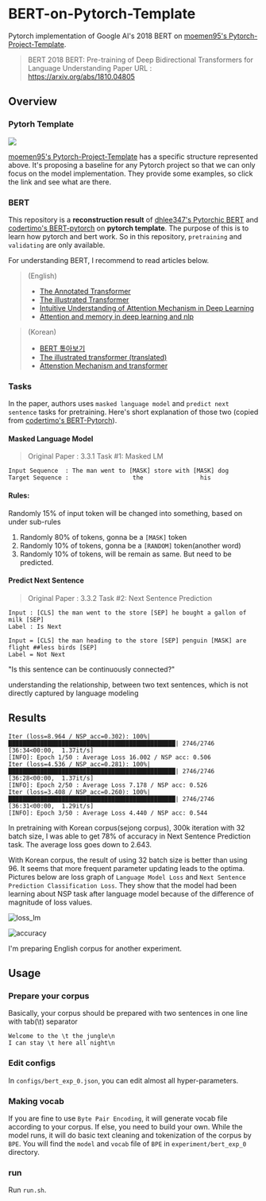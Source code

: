 # BERT-on-Pytorch-Template

Pytorch implementation of Google AI's 2018 BERT on [moemen95's Pytorch-Project-Template](https://github.com/moemen95/Pytorch-Project-Template).

> BERT 2018 BERT: Pre-training of Deep Bidirectional Transformers for Language Understanding
> Paper URL : https://arxiv.org/abs/1810.04805


## Overview

### Pytorh Template

![](https://github.com/moemen95/Pytorch-Project-Template/raw/master/utils/assets/class_diagram.png)

[moemen95's Pytorch-Project-Template](https://github.com/moemen95/Pytorch-Project-Template) has a specific structure represented above. It's proposing a baseline for any Pytorch project so that we can only focus on the model implementation. They provide some examples, so click the link and see what are there.

### BERT

This repository is a **reconstruction result** of [dhlee347's Pytorchic BERT](https://github.com/dhlee347/pytorchic-bert) and [codertimo's BERT-pytorch](https://github.com/codertimo/BERT-pytorch) on **pytorch template**. The purpose of this is to learn how pytorch and bert work. So in this repository, `pretraining` and `validating` are only available. 

For understanding BERT, I recommend to read articles below.

> (English)
> * [The Annotated Transformer](http://nlp.seas.harvard.edu/2018/04/03/attention.html)
> * [The illustrated Transformer](http://jalammar.github.io/illustrated-transformer/)
> * [Intuitive Understanding of Attention Mechanism in Deep Learning](https://towardsdatascience.com/intuitive-understanding-of-attention-mechanism-in-deep-learning-6c9482aecf4f)
> * [Attention and memory in deep learning and nlp](http://www.wildml.com/2016/01/attention-and-memory-in-deep-learning-and-nlp/)

> (Korean)
> * [BERT 톺아보기](http://docs.likejazz.com/bert/#input-embeddings)
> * [The illustrated transformer (translated)](https://nlpinkorean.github.io/illustrated-transformer/)
> * [Attenstion Mechanism and transformer](https://medium.com/platfarm/%EC%96%B4%ED%85%90%EC%85%98-%EB%A9%94%EC%BB%A4%EB%8B%88%EC%A6%98%EA%B3%BC-transfomer-self-attention-842498fd3225)


### Tasks

In the paper, authors uses `masked language model` and `predict next sentence` tasks for pretraining. Here's short explanation of those two (copied from [codertimo's BERT-Pytorch](https://github.com/codertimo/BERT-pytorch)).

#### Masked Language Model 

> Original Paper : 3.3.1 Task #1: Masked LM 

```
Input Sequence  : The man went to [MASK] store with [MASK] dog
Target Sequence :                  the                his
```

#### Rules:
Randomly 15% of input token will be changed into something, based on under sub-rules

1. Randomly 80% of tokens, gonna be a `[MASK]` token
2. Randomly 10% of tokens, gonna be a `[RANDOM]` token(another word)
3. Randomly 10% of tokens, will be remain as same. But need to be predicted.

#### Predict Next Sentence

> Original Paper : 3.3.2 Task #2: Next Sentence Prediction

```
Input : [CLS] the man went to the store [SEP] he bought a gallon of milk [SEP]
Label : Is Next

Input = [CLS] the man heading to the store [SEP] penguin [MASK] are flight ##less birds [SEP]
Label = Not Next
```

"Is this sentence can be continuously connected?"

understanding the relationship, between two text sentences, which is not directly captured by language modeling


## Results

```
Iter (loss=8.964 / NSP_acc=0.302): 100%|███████████████████████████████████████████████| 2746/2746 [36:34<00:00,  1.37it/s]
[INFO]: Epoch 1/50 : Average Loss 16.002 / NSP acc: 0.506
Iter (loss=4.536 / NSP_acc=0.281): 100%|███████████████████████████████████████████████| 2746/2746 [36:28<00:00,  1.37it/s]
[INFO]: Epoch 2/50 : Average Loss 7.178 / NSP acc: 0.526
Iter (loss=3.408 / NSP_acc=0.260): 100%|███████████████████████████████████████████████| 2746/2746 [36:31<00:00,  1.29it/s]
[INFO]: Epoch 3/50 : Average Loss 4.440 / NSP acc: 0.544
```

In pretraining with Korean corpus(sejong corpus), 300k iteration with 32 batch size, I was able to get 78% of accuracy in Next Sentence Prediction task.
The average loss goes down to 2.643.

With Korean corpus, the result of using 32 batch size is better than using 96. It seems that more frequent parameter updating leads to the optima. Pictures below are loss graph of `Language Model Loss` and `Next Sentence Prediction Classification Loss`. They show that the model had been learning about NSP task after language model because of the difference of magnitude of loss values.

![loss_lm](https://user-images.githubusercontent.com/12293076/63478132-6b565e80-c4c3-11e9-9c58-2830f111b05e.png)

![accuracy](https://user-images.githubusercontent.com/12293076/63477724-6db7b900-c4c1-11e9-841c-52c4bc8b7408.png)

I'm preparing English corpus for another experiment. 

## Usage

### Prepare your corpus

Basically, your corpus should be prepared with two sentences in one line with tab(\t) separator
```
Welcome to the \t the jungle\n
I can stay \t here all night\n
```

### Edit configs

In `configs/bert_exp_0.json`, you can edit almost all hyper-parameters.

### Making vocab

If you are fine to use `Byte Pair Encoding`, it will generate vocab file according to your corpus. If else, you need to build your own. While the model runs, it will do basic text cleaning and tokenization of the corpus by `BPE`. You will find the `model` and `vocab` file of `BPE` in `experiment/bert_exp_0` directory.

### run

Run `run.sh`.


